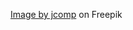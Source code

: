 <a href="https://www.freepik.com/free-photo/cyclist-sunny-day-bike-adventure-travel-photo_3972810.htm#query=bike&position=0&from_view=search&track=sph">Image by jcomp</a> on Freepik
